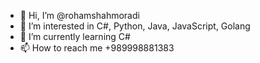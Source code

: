 - 👋 Hi, I’m @rohamshahmoradi
- 👀 I’m interested in C#, Python, Java, JavaScript, Golang
- 🌱 I’m currently learning C#
- 📫 How to reach me +989998881383
<!---
rohamshahmoradi/rohamshahmoradi is a ✨ special ✨ repository because its `README.md` (this file) appears on your GitHub profile.
You can click the Preview link to take a look at your changes.
--->
